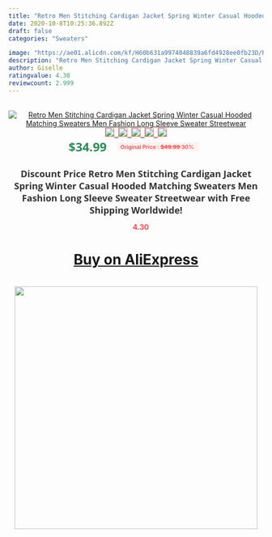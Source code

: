 ```yaml
---
title: "Retro Men Stitching Cardigan Jacket Spring Winter Casual Hooded Matching Sweaters Men Fashion Long Sleeve Sweater Streetwear"
date: 2020-10-8T10:25:36.892Z
draft: false
categories: "Sweaters"

image: "https://ae01.alicdn.com/kf/H60b631a9974048839a6fd4928ee0fb23D/Retro-Men-Stitching-Cardigan-Jacket-Spring-Winter-Casual-Hooded-Matching-Sweaters-Men-Fashion-Long-Sleeve-Sweater.jpg"
description: "Retro Men Stitching Cardigan Jacket Spring Winter Casual Hooded Matching Sweaters Men Fashion Long Sleeve Sweater Streetwear"
author: Giselle
ratingvalue: 4.30
reviewcount: 2.999
---
```

<br>
<div style="text-align: center;">
<a href="https://s.click.aliexpress.com/e/_A32QuN" target="_blank" rel="nofollow noopener noreferrer"><img alt="Retro Men Stitching Cardigan Jacket Spring Winter Casual Hooded Matching Sweaters Men Fashion Long Sleeve Sweater Streetwear" class="magnifier-image" src="https://ae01.alicdn.com/kf/H60b631a9974048839a6fd4928ee0fb23D/Retro-Men-Stitching-Cardigan-Jacket-Spring-Winter-Casual-Hooded-Matching-Sweaters-Men-Fashion-Long-Sleeve-Sweater.jpg_640x640.jpg">
<br>
<img style="border:1px solid salmon" src="https://ae01.alicdn.com/kf/H60b631a9974048839a6fd4928ee0fb23D/Retro-Men-Stitching-Cardigan-Jacket-Spring-Winter-Casual-Hooded-Matching-Sweaters-Men-Fashion-Long-Sleeve-Sweater.jpg_120x120.jpg">&nbsp;&nbsp;<img style="border:1px solid salmon" src="https://ae01.alicdn.com/kf/H5a34d725599849e898f488a8f68b850e2/Retro-Men-Stitching-Cardigan-Jacket-Spring-Winter-Casual-Hooded-Matching-Sweaters-Men-Fashion-Long-Sleeve-Sweater.jpg_120x120.jpg">&nbsp;&nbsp;<img style="border:1px solid salmon" src="https://ae01.alicdn.com/kf/H990c6e706a374ad0aef070084bcb9199v/Retro-Men-Stitching-Cardigan-Jacket-Spring-Winter-Casual-Hooded-Matching-Sweaters-Men-Fashion-Long-Sleeve-Sweater.jpg_120x120.jpg">&nbsp;&nbsp;<img style="border:1px solid salmon" src="_120x120.jpg">&nbsp;&nbsp;<img style="border:1px solid salmon" src="https://ae01.alicdn.com/kf/H35b5ee59a9ce4a53923c9c438414fa33A/Retro-Men-Stitching-Cardigan-Jacket-Spring-Winter-Casual-Hooded-Matching-Sweaters-Men-Fashion-Long-Sleeve-Sweater.jpg_120x120.jpg"></a></div><br0>
<div style="text-align: center;"><span style="background-color: white; border: 0px; box-sizing: border-box; color: seagreen; display: inline-block; font-family: &quot;open sans&quot; , &quot;arial&quot; , &quot;helvetica&quot; , sans-serif , &quot;heiti&quot;; font-size: 24px; font-stretch: inherit; font-weight: 700; line-height: inherit; margin: 0px 10px 0px 0px; padding: 0px; vertical-align: middle;">$34.99 </span>
<span style="background: rgb(255 , 241 , 241); border-radius: 3px; border: 0px; box-sizing: border-box; color: #ff4747; display: inline-block; font-family: inherit; font-size: 12px; font-stretch: inherit; font-style: inherit; font-variant: inherit; font-weight: 600; line-height: inherit; margin: 0px; padding: 2px 5px; transform: scale(0.9); vertical-align: middle;">Original Price : <b style="text-decoration: line-through;">$49.99 </b> 30%&nbsp;&nbsp;</span></div>
<h1 style="color: #333333; display: inline-block; font-family: &quot;open sans&quot; , &quot;arial&quot; , &quot;helvetica&quot; , sans-serif , &quot;heiti&quot;; font-size: 18px; font-stretch: inherit; font-weight: 700; text-align: center;">Discount Price Retro Men Stitching Cardigan Jacket Spring Winter Casual Hooded Matching Sweaters Men Fashion Long Sleeve Sweater Streetwear with Free Shipping Worldwide!</h1>
<div style="color: #ff4747; text-align: center;">
<img src="https://4.bp.blogspot.com/-M0ZcTcb-5uY/XleCXlxnR4I/AAAAAAAAAEc/OrjgMkXV1oMQFaCRZj5HQwOCBcu3w1FegCPcBGAYYCw/s1600/star.png" style="height: 15px;">&nbsp;<b>4.30</b></div>
<div class="button_cont" align="center"><a class="buynow_a" href="https://s.click.aliexpress.com/e/_A32QuN" target="_blank" rel="nofollow noopener noreferrer"><H1>Buy on AliExpress</H1></a></div><br>
<div class="separator" style="clear: both; text-align: center;">
<img src="https://lh3.googleusercontent.com/-pTy5HemUv9M/XlePHvY0dAI/AAAAAAAAAE4/0nX5iRUoIWY8eMW9Dpxeirr157OZliDIgCLcBGAsYHQ/s1600/badge.gif" width="480">
</div>
